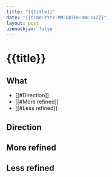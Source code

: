 ```yaml
---
title: "{{title}}"
date: "{{time:YYYY-MM-DDTHH:mm:ssZ}}"
layout: post
usemathjax: false
---
```


# {{title}}
## What

- [[#Direction]]
- [[#More refined]]
- [[#Less refined]]

## Direction
## More refined

## Less refined


